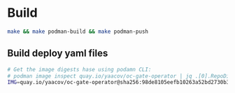# Build

```bash
make && make podman-build && make podman-push
```

## Build deploy yaml files

```bash
# Get the image digests hase using podamn CLI:
# podman image inspect quay.io/yaacov/oc-gate-operator | jq .[0].RepoDigests[0]
IMG=quay.io/yaacov/oc-gate-operator@sha256:98de8105eefb10263a52bd2730b3c5fee0b9a21960db34089f56a6dba8eec289 make deploy-dir
```
